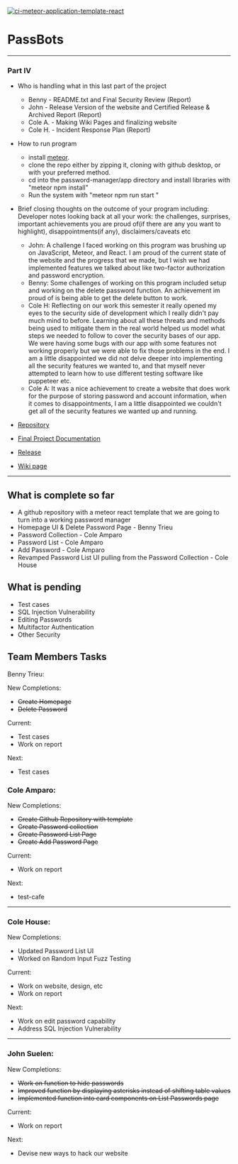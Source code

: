[![ci-meteor-application-template-react](https://github.com/ics-software-engineering/meteor-application-template-react/actions/workflows/ci.yml/badge.svg)](https://github.com/ics-software-engineering/meteor-application-template-react/actions/workflows/ci.yml)


# PassBots 

---

### Part IV

- Who is handling what in this last part of the project
  * Benny - README.txt and Final Security Review (Report)
  * John - Release Version of the website and Certified Release & Archived Report (Report)
  * Cole A. - Making Wiki Pages and finalizing website
  * Cole H. - Incident Response Plan (Report)

- How to run program
  * install [meteor](https://www.meteor.com/developers/install). 
  * clone the repo either by zipping it, cloning with github desktop, or with your preferred method. 
  * cd into the password-manager/app directory and install libraries with "meteor npm install"
  * Run the system with "meteor npm run start "

- Brief closing thoughts on the outcome of your program including:
Developer notes looking back at all your work: the challenges, surprises, important achievements you are proud of(if there are any you want to highlight), disappointments(if any),  disclaimers/caveats etc

  * John: A challenge I faced working on this program was brushing up on JavaScript, Meteor, and React. I am proud of the current state of the website and the progress that we made, but I wish we had implemented features we talked about like two-factor authorization and password encryption.
  * Benny: Some challenges of working on this program included setup and working on the delete password function. An achievement im proud of is being able to get the delete button to work. 
  * Cole H: Reflecting on our work this semester it really opened my eyes to the security side of development which I really didn't pay much mind to  before. Learning about all these threats and methods being used to mitigate them in the real world helped us model what steps we needed to follow to cover the security bases of our app. We were having some bugs with our app with some features not working properly but we were able to fix those problems in the end. I am a little disappointed we did not delve deeper into implementing all the security features we wanted to, and that myself never attempted to learn how to use different testing software like puppeteer etc.
  * Cole A: It was a nice achievement to create a website that does work for the purpose of storing password and account information, when it comes to disappointments, I am a little disappointed we couldn't get all of the security features we wanted up and running.

- [Repository](https://github.com/ICS427-Pass-Bots/password-manager)
- [Final Project Documentation](https://github.com/ICS427-Pass-Bots/password-manager/blob/main/index.md)
- [Release](https://github.com/ICS427-Pass-Bots/password-manager/releases/tag/v1.0.0)
- [Wiki page](https://github.com/ICS427-Pass-Bots/password-manager/wiki)

---


## What is complete so far 

- A github repository with a meteor react template that we are going to turn into a working password manager 
- Homepage UI & Delete Password Page - Benny Trieu
- Password Collection - Cole Amparo
- Password List - Cole Amparo
- Add Password - Cole Amparo
- Revamped Password List UI pulling from the Password Collection - Cole House 


## What is pending

- Test cases
- SQL Injection Vulnerability
- Editing Passwords
- Multifactor Authentication 
- Other Security 

## Team Members Tasks

Benny Trieu:

New Completions:
- ~~Create Homepage~~
- ~~Delete Password~~

Current:
- Test cases
- Work on report

Next: 

- Test cases


### Cole Amparo: 

New Completions:
- ~~Create Github Repository with template~~
- ~~Create Password collection~~
- ~~Create Password List Page~~
- ~~Create Add Password Page~~

Current: 
- Work on report

Next: 
- test-cafe

---


### Cole House: 

New Completions: 
- Updated Password List UI
- Worked on Random Input Fuzz Testing

Current:
- Work on website, design, etc 
- Work on report

Next: 
- Work on edit password capability
- Address SQL Injection Vulnerability

---


### John Suelen: 

New Completions: 
- ~~Work on function to hide passwords~~
- ~~Improved function by displaying asterisks instead of shifting table values~~
- ~~Implemented function into card components on List Passwords page~~

Current: 
- Work on report

Next: 
- Devise new ways to hack our website


